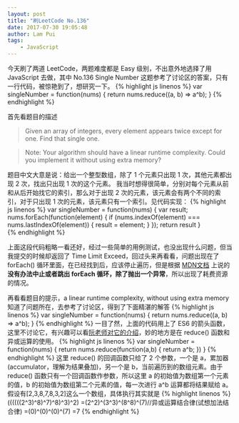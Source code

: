 ```yaml
---
layout: post
title: "刷LeetCode No.136"
date: 2017-07-30 19:05:48
author: Lam Pui
tags: 
    - JavaScript
---
```

今天刷了两道 LeetCode，两题难度都是 Easy 级别，不出意外地选择了用 JavaScript 去做，其中 No.136 Single Number 这题参考了讨论区的答案，只有一行代码，被惊艳到了，想研究一下。
{% highlight js linenos %}
var singleNumber = function(nums) {
    return nums.reduce((a, b) => a^b);
}
{% endhighlight %}
<!--more-->
首先看题目的描述
>Given an array of integers, every element appears twice except for one. Find that single one.

>Note:
>Your algorithm should have a linear runtime complexity. Could you implement it without using extra memory?

题目中文大意是说：给出一个整型数组，除了 1 个元素只出现 1 次，其他元素都出现 2 次，找出只出现 1 次的这个元素。
我当时想得很简单，分别对每个元素从前和从后开始找它的索引，那么对于出现 2 次的元素，该元素会有两个不同的索引，对于只出现 1 次的元素，该元素只有一个索引。见代码实现：
{% highlight js linenos %}
var singleNumber = function(nums) {
    var result;
    nums.forEach(function(element) {
        if (nums.indexOf(element) === nums.lastIndexOf(element)) {
            result = element;
        }
    });
    return result
}    
{% endhighlight %}

上面这段代码粗略一看还好，经过一些简单的用例测试，也没出现什么问题，但当我提交的时候却返回了 Time Limit Exceed，回过头来再看看，问题出现在了 forEach() 循环里面，在已经找到后，应该停止遍历，但是根据 [MDN文档](https://developer.mozilla.org/zh-CN/docs/Web/JavaScript/Reference/Global_Objects/Array/forEach) 上说的**没有办法中止或者跳出 forEach 循环，除了抛出一个异常**，所以出现了耗费资源的情况。

再看看题目的提示，a linear runtime complexity, without using extra memory
知道了问题所在，去参考了讨论区，得到了下面精湛的解答
{% highlight js linenos %}
var singleNumber = function(nums) {
    return nums.reduce((a, b) => a^b);
}
{% endhighlight %}
一目了然，上面的代码用上了 ES6 的箭头函数，这里不讨论它，有兴趣可以看[阮老师对它的介绍](http://es6.ruanyifeng.com/#docs/function#箭头函数)，妙的地方是在 reduce() 函数和异或运算的使用。
{% highlight js linenos %}
var singleNumber = function(nums) {
    return nums.reduce(function(a,b) {
        return a^b;
    })
}
{% endhighlight %}
这里 reduce() 的回调函数只给了 2 个参数，一个是 a，累加器(accumulator，理解为结果叠加)，另一个是 b，当前遍历到的数组元素。由于 reduce() 函数只有一个回调函数作参数，所以这里 a 的初始值为数组第一个元素的值，b 的初始值为数组第二个元素的值，每一次进行 a^b 运算都将结果赋给 a。假设有[2,3,8,7,8,3,2]这么一个数组，具体执行其实就是
{% highlight linenos %}
((((((2^3)^8)^7)^8)^3)^2)
=(2^2)^(3^3)^(8^8)^(7)//异或运算结合律(试想加法结合律)
=(0)^(0)^(0)^(7)
=7
{% endhighlight %}
